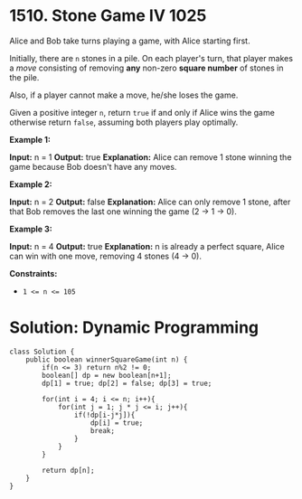 # 1510. Stone Game IV 1025
Alice and Bob take turns playing a game, with Alice starting first.

Initially, there are  `n`  stones in a pile. On each player's turn, that player makes a  _move_  consisting of removing  **any**  non-zero  **square number**  of stones in the pile.

Also, if a player cannot make a move, he/she loses the game.

Given a positive integer  `n`, return  `true`  if and only if Alice wins the game otherwise return  `false`, assuming both players play optimally.

**Example 1:**

**Input:** n = 1
**Output:** true
**Explanation:** Alice can remove 1 stone winning the game because Bob doesn't have any moves.

**Example 2:**

**Input:** n = 2
**Output:** false
**Explanation:** Alice can only remove 1 stone, after that Bob removes the last one winning the game (2 -> 1 -> 0).

**Example 3:**

**Input:** n = 4
**Output:** true
**Explanation:** n is already a perfect square, Alice can win with one move, removing 4 stones (4 -> 0).

**Constraints:**

-   `1 <= n <= 105`

# Solution: Dynamic Programming
```
class Solution {
    public boolean winnerSquareGame(int n) {
        if(n <= 3) return n%2 != 0;
        boolean[] dp = new boolean[n+1];
        dp[1] = true; dp[2] = false; dp[3] = true;
        
        for(int i = 4; i <= n; i++){
            for(int j = 1; j * j <= i; j++){
                if(!dp[i-j*j]){
                    dp[i] = true;
                    break;
                }
            }
        }
        
        return dp[n];
    }
}
```